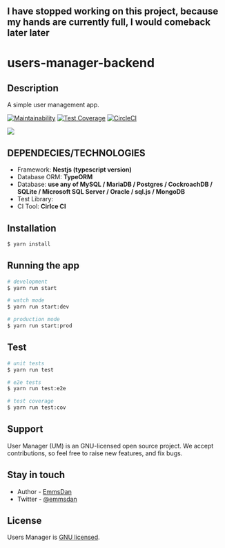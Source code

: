 ## I have stopped working on this project, because my hands are currently full, I would comeback later later

# users-manager-backend

## Description
 A simple user management app.  

[![Maintainability](https://api.codeclimate.com/v1/badges/fb3315870f18ed002691/maintainability)](https://codeclimate.com/github/emmsdan/users-manager-backend/maintainability) [![Test Coverage](https://api.codeclimate.com/v1/badges/fb3315870f18ed002691/test_coverage)](https://codeclimate.com/github/emmsdan/users-manager-backend/test_coverage) [![CircleCI](https://circleci.com/gh/emmsdan/users-manager-backend.svg?style=svg)](https://circleci.com/gh/emmsdan/users-manager-backend)

[![](https://img.shields.io/badge/Protected_by-Hound-a873d1.svg)](https://houndci.com)
## DEPENDECIES/TECHNOLOGIES
- Framework: **Nestjs (typescript version)**
- Database ORM: **TypeORM**
- Database: **use any of MySQL / MariaDB / Postgres / CockroachDB / SQLite / Microsoft SQL Server / Oracle / sql.js / MongoDB**
- Test Library:
- CI Tool: **Cirlce CI**

## Installation

```bash
$ yarn install
```

## Running the app

```bash
# development
$ yarn run start

# watch mode
$ yarn run start:dev

# production mode
$ yarn run start:prod
```

## Test

```bash
# unit tests
$ yarn run test

# e2e tests
$ yarn run test:e2e

# test coverage
$ yarn run test:cov
```

## Support

User Manager (UM) is an GNU-licensed open source project. We accept contributions, so feel free to raise new features, and fix bugs.

## Stay in touch

- Author - [EmmsDan](https://github.com/emmsdan)
- Twitter - [@emmsdan](https://twitter.com/emmsdan)

## License

  Users Manager is [GNU licensed](LICENSE).

